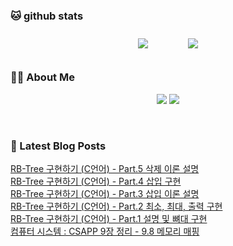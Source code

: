 
###  🐱 github stats  

<div id="main" align="center">
    <img src="https://github-readme-stats.vercel.app/api?username=Kojaewoong0504&count_private=true&show_icons=true&theme=tokyonight"
        style="height: auto; margin-left: 20px; margin-right: 20px; padding: 10px;"/>
    <img src="https://github-readme-stats.vercel.app/api/top-langs/?username=Kojaewoong0504&layout=compact"   
        style="height: auto; margin-left: 20px; margin-right: 20px; padding: 10px;"/>
</div>

###  💁‍♀️ About Me  
<p align="center">
    <a href="https://www.gowoong.com/"><img src="https://img.shields.io/badge/Blog-FF5722?style=flat-square&logo=Blogger&logoColor=white"/></a>
    <a href="mailto:jaewoong.ko0504@gmail.com"><img src="https://img.shields.io/badge/Gmail-d14836?style=flat-square&logo=Gmail&logoColor=white&link=ilovefran.ofm@gmail.com"/></a>
</p>

<br>

### 📕 Latest Blog Posts   

<a href ="https://www.gowoong.com/105"> RB-Tree 구현하기 (C언어) - Part.5 삭제 이론 설명 </a> <br>
<a href ="https://www.gowoong.com/104"> RB-Tree 구현하기 (C언어) - Part.4 삽입 구현 </a> <br>
<a href ="https://www.gowoong.com/103"> RB-Tree 구현하기 (C언어) - Part.3 삽입 이론 설명 </a> <br>
<a href ="https://www.gowoong.com/102"> RB-Tree 구현하기 (C언어) - Part.2 최소, 최대, 출력 구현 </a> <br>
<a href ="https://www.gowoong.com/101"> RB-Tree 구현하기 (C언어) - Part.1 설명 및 뼈대 구현 </a> <br>
<a href ="https://www.gowoong.com/100"> 컴퓨터 시스템 : CSAPP 9장 정리 - 9.8 메모리 매핑 </a> <br>

